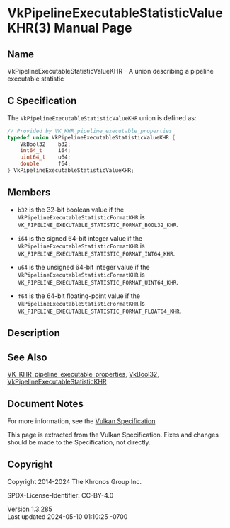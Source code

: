 # VkPipelineExecutableStatisticValueKHR(3) Manual Page

## Name

VkPipelineExecutableStatisticValueKHR - A union describing a pipeline
executable statistic



## <a href="#_c_specification" class="anchor"></a>C Specification

The `VkPipelineExecutableStatisticValueKHR` union is defined as:

``` c
// Provided by VK_KHR_pipeline_executable_properties
typedef union VkPipelineExecutableStatisticValueKHR {
    VkBool32    b32;
    int64_t     i64;
    uint64_t    u64;
    double      f64;
} VkPipelineExecutableStatisticValueKHR;
```

## <a href="#_members" class="anchor"></a>Members

- `b32` is the 32-bit boolean value if the
  `VkPipelineExecutableStatisticFormatKHR` is
  `VK_PIPELINE_EXECUTABLE_STATISTIC_FORMAT_BOOL32_KHR`.

- `i64` is the signed 64-bit integer value if the
  `VkPipelineExecutableStatisticFormatKHR` is
  `VK_PIPELINE_EXECUTABLE_STATISTIC_FORMAT_INT64_KHR`.

- `u64` is the unsigned 64-bit integer value if the
  `VkPipelineExecutableStatisticFormatKHR` is
  `VK_PIPELINE_EXECUTABLE_STATISTIC_FORMAT_UINT64_KHR`.

- `f64` is the 64-bit floating-point value if the
  `VkPipelineExecutableStatisticFormatKHR` is
  `VK_PIPELINE_EXECUTABLE_STATISTIC_FORMAT_FLOAT64_KHR`.

## <a href="#_description" class="anchor"></a>Description

## <a href="#_see_also" class="anchor"></a>See Also

[VK_KHR_pipeline_executable_properties](https://registry.khronos.org/vulkan/specs/1.3-extensions/man/html/VK_KHR_pipeline_executable_properties.html),
[VkBool32](https://registry.khronos.org/vulkan/specs/1.3-extensions/man/html/VkBool32.html),
[VkPipelineExecutableStatisticKHR](https://registry.khronos.org/vulkan/specs/1.3-extensions/man/html/VkPipelineExecutableStatisticKHR.html)

## <a href="#_document_notes" class="anchor"></a>Document Notes

For more information, see the <a
href="https://registry.khronos.org/vulkan/specs/1.3-extensions/html/vkspec.html#VkPipelineExecutableStatisticValueKHR"
target="_blank" rel="noopener">Vulkan Specification</a>

This page is extracted from the Vulkan Specification. Fixes and changes
should be made to the Specification, not directly.

## <a href="#_copyright" class="anchor"></a>Copyright

Copyright 2014-2024 The Khronos Group Inc.

SPDX-License-Identifier: CC-BY-4.0

Version 1.3.285  
Last updated 2024-05-10 01:10:25 -0700
